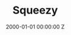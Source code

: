 ---
title: Squeezy
date: 2000-01-01 00:00:00 Z
position: 1
client: Hellmans
agency:
image: "/uploads/hellmanns.jpg"
video: 283453993
production-company:
dop:
producer:
awards:
layout: project
---